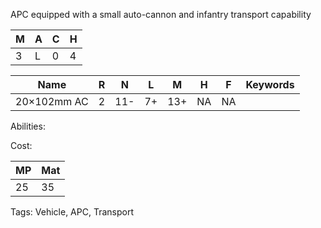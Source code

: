 APC equipped with a small auto-cannon and infantry transport capability

| M   | A   | C   | H   |
| --- | --- | --- | --- |
| 3   | L   | 0   | 4   |

| Name        | R   | N   | L   | M   | H   | F   | Keywords |
| ----------- | --- | --- | --- | --- | --- | --- | -------- |
| 20×102mm AC | 2   | 11- | 7+  | 13+ | NA  | NA  |          |

Abilities:



Cost:

| MP  | Mat |
| --- | --- |
| 25  | 35  |


Tags:
Vehicle, APC, Transport